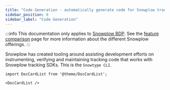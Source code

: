 ```yaml
---
title: "Code Generation - automatically generate code for Snowplow tracking SDKs"
sidebar_position: 0
sidebar_label: "Code Generation"
---
```


:::info
This documentation only applies to [Snowplow BDP](https://snowplow.io/snowplow-bdp/). See the [feature comparison](/docs/feature-comparison/index.md) page for more information about the different Snowplow offerings.
:::

Snowplow has created tooling around assisting development efforts on instrumenting, verifying and maintaining tracking code that works with Snowplow tracking SDKs. This is the `Snowtype CLI`.

```mdx-code-block
import DocCardList from '@theme/DocCardList';

<DocCardList />
```
